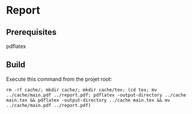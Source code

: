 # Report

## Prerequisites

pdflatex

## Build

Execute this command from the projet root:

```
rm -rf cache/; mkdir cache/; mkdir cache/tex; (cd tex; mv ../cache/main.pdf ../report.pdf; pdflatex -output-directory ../cache main.tex && pdflatex -output-directory ../cache main.tex && mv ../cache/main.pdf ../report.pdf)
```
